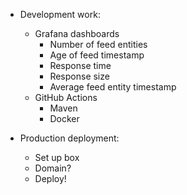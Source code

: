 * Development work:
  * Grafana dashboards
    * Number of feed entities
    * Age of feed timestamp
    * Response time
    * Response size
    * Average feed entity timestamp
  * GitHub Actions
    * Maven
    * Docker

* Production deployment:
  * Set up box
  * Domain?
  * Deploy!
